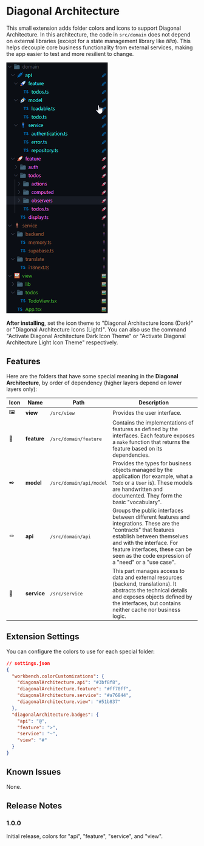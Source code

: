 # Diagonal Architecture

This small extension adds folder colors and icons to support Diagonal Architecture. In this architecture, the code in `src/domain` does not depend on external libraries (except for a state management library like _tilia_). This helps decouple core business functionality from external services, making the app easier to test and more resilient to change.

![diagonal architecture colored folders](https://raw.githubusercontent.com/midasum/diagonal-architecture-extension/main/extension.png)

**After installing**, set the icon theme to "Diagonal Architecture Icons (Dark)" or "Diagonal Architecture Icons (Light)". You can also use the command "Activate Diagonal Architecture Dark Icon Theme" or "Activate Diagonal Architecture Light Icon Theme" respectively.

## Features

Here are the folders that have some special meaning in the **Diagonal Architecture**, by order of dependency (higher layers depend on lower layers only):

| Icon | Name        | Path                    | Description                                                                                                                                                                                                                                                          |
| ---- | ----------- | ----------------------- | -------------------------------------------------------------------------------------------------------------------------------------------------------------------------------------------------------------------------------------------------------------------- |
| 🖼️   | **view**    | `/src/view`             | Provides the user interface.                                                                                                                                                                                                                                         |
| 🚀   | **feature** | `/src/domain/feature`   | Contains the implementations of features as defined by the interfaces. Each feature exposes a `make` function that returns the feature based on its dependencies.                                                                                                    |
| ✒️   | **model**   | `/src/domain/api/model` | Provides the types for business objects managed by the application (for example, what a `Todo` or a `User` is). These models are handwritten and documented. They form the basic "vocabulary".                                                                       |
| 🪢   | **api**     | `/src/domain/api`       | Groups the public interfaces between different features and integrations. These are the "contracts" that features establish between themselves and with the interface. For feature interfaces, these can be seen as the code expression of a "need" or a "use case". |
| 🔌   | **service** | `/src/service`          | This part manages access to data and external resources (backend, translations). It abstracts the technical details and exposes objects defined by the interfaces, but contains neither cache nor business logic.                                                    |

## Extension Settings

You can configure the colors to use for each special folder:

```json
// settings.json
{
  "workbench.colorCustomizations": {
    "diagonalArchitecture.api": "#3bf8f8",
    "diagonalArchitecture.feature": "#ff70ff",
    "diagonalArchitecture.service": "#a76844",
    "diagonalArchitecture.view": "#51b837"
  },
  "diagonalArchitecture.badges": {
    "api": "@",
    "feature": ">",
    "service": "~",
    "view": "#"
  }
}
```

## Known Issues

None.

## Release Notes

### 1.0.0

Initial release, colors for "api", "feature", "service", and "view".
